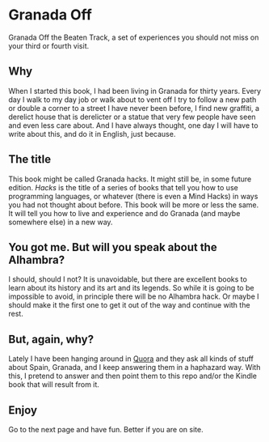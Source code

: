 Granada Off
===========

Granada Off the Beaten Track, a set of experiences you should not miss on your third or fourth visit.

## Why

When I started this book, I had been living in Granada for thirty years. Every day I walk to my day job or walk about to vent off I try to follow a new path or double a corner to a street I have never been before, I find new graffiti, a derelict house that is derelicter or a statue that very few people have seen and even less care about. And I have always thought, one day I will have to write about this, and do it in English, just because.

## The title

This book might be called Granada hacks. It might still be, in some
future edition. *Hacks* is the title of a series of books that tell you how to use programming languages, or whatever (there is even a Mind Hacks) in ways you had not thought about before. This book will be more or less the same. It will tell you how to live and experience and do Granada (and maybe somewhere else) in a new way.

## You got me. But will you speak about the Alhambra?

I should, should I not? It is unavoidable, but there are excellent books to learn about its history and its art and its legends. So while it is going to be impossible to avoid, in principle there will be no Alhambra hack. Or maybe I should make it the first one to get it out of the way and continue with the rest.

## But, again, why?

Lately I have been hanging around in [Quora](http://quora.com) and they ask all kinds of stuff about Spain, Granada, and I keep answering them in a haphazard way. With this, I pretend to answer and then point them to this repo and/or the Kindle book that will result from it. 

## Enjoy

Go to the next page and have fun. Better if you are on site.
